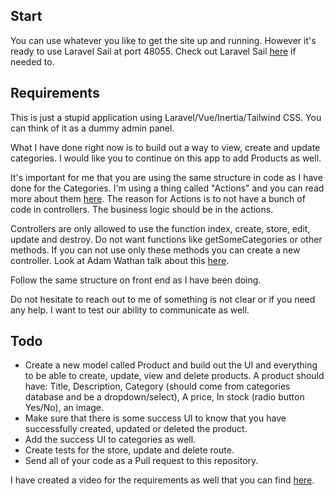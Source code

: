 ## Start
You can use whatever you like to get the site up and running. However it's ready to use Laravel Sail at port 48055.
Check out Laravel Sail [here](https://laravel.com/docs/9.x/sail) if needed to.

## Requirements
This is just a stupid application using Laravel/Vue/Inertia/Tailwind CSS. You can think of it as a dummy admin panel.

What I have done right now is to build out a way to view, create and update categories. I would like you to continue on this app to add Products as well.

It's important for me that you are using the same structure in code as I have done for the Categories. I'm using a thing called "Actions" and you can
read more about them [here](https://stitcher.io/blog/laravel-beyond-crud-03-actions). The reason for Actions is to not have a bunch of code in controllers.
The business logic should be in the actions.

Controllers are only allowed to use the function index, create, store, edit, update and destroy. Do not want functions like getSomeCategories or other methods.
If you can not use only these methods you can create a new controller. Look at Adam Wathan talk about this [here](https://www.youtube.com/watch?v=MF0jFKvS4SI).

Follow the same structure on front end as I have been doing.

Do not hesitate to reach out to me of something is not clear or if you need any help. I want to test our ability to communicate as well.

## Todo

* Create a new model called Product and build out the UI and everything to be able to create, update, view and delete products. A product should have: Title, Description, Category (should come from categories database and be a dropdown/select), A price, In stock (radio button Yes/No), an image.
* Make sure that there is some success UI to know that you have successfully created, updated or deleted the product.
* Add the success UI to categories as well.
* Create tests for the store, update and delete route.
* Send all of your code as a Pull request to this repository.

I have created a video for the requirements as well that you can find [here](https://www.loom.com/share/7703f076ac3145fba07c901e81e39143).
